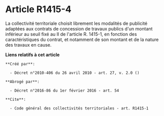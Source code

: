 # Article R1415-4

La collectivité territoriale choisit librement les modalités de publicité adaptées aux contrats de concession de travaux
publics d'un montant inférieur au seuil fixé au II de l'article R. 1415-1, en fonction des caractéristiques du contrat, et
notamment de son montant et de la nature des travaux en cause.

**Liens relatifs à cet article**

	**Créé par**:

	  - Décret n°2010-406 du 26 avril 2010 - art. 27, v. 2.0 ()

	**Abrogé par**:

	  - Décret n°2016-86 du 1er février 2016 - art. 54

	**Cite**:

	  - Code général des collectivités territoriales - art. R1415-1

